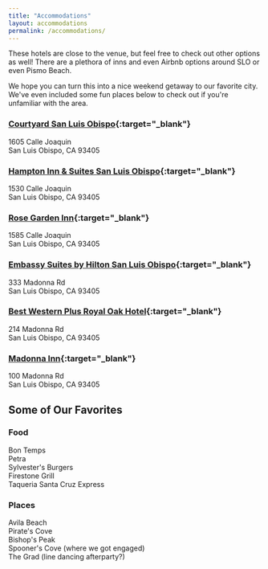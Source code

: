 ```yaml
---
title: "Accommodations"
layout: accommodations
permalink: /accommodations/
---
```


These hotels are close to the venue, but feel free to check out other options as well! There are a plethora of inns and even Airbnb options around SLO or even Pismo Beach. 
 
We hope you can turn this into a nice weekend getaway to our favorite city. We've even included some fun places below to check out if you're unfamiliar with the area.

### [Courtyard San Luis Obispo](https://www.marriott.com/hotels/travel/sbpcy-courtyard-san-luis-obispo/){:target="_blank"}
1605 Calle Joaquin  
San Luis Obispo, CA 93405

### [Hampton Inn & Suites San Luis Obispo](https://www.hilton.com/en/hotels/sbplohx-hampton-suites-san-luis-obispo/){:target="_blank"}
1530 Calle Joaquin  
San Luis Obispo, CA 93405

### [Rose Garden Inn](http://www.booking.com/Share-Yb6OZO7){:target="_blank"}
1585 Calle Joaquin  
San Luis Obispo, CA 93405

### [Embassy Suites by Hilton San Luis Obispo](https://www.hilton.com/en/hotels/slocaes-embassy-suites-san-luis-obispo/){:target="_blank"}
333 Madonna Rd  
San Luis Obispo, CA 93405

### [Best Western Plus Royal Oak Hotel](https://www.royaloakhotel.com/){:target="_blank"}
214 Madonna Rd  
San Luis Obispo, CA 93405

### [Madonna Inn](https://www.madonnainn.com/){:target="_blank"}
100 Madonna Rd  
San Luis Obispo, CA 93405

## Some of Our Favorites
### Food
Bon Temps  
Petra  
Sylvester's Burgers  
Firestone Grill  
Taqueria Santa Cruz Express  
### Places
Avila Beach  
Pirate's Cove  
Bishop's Peak  
Spooner's Cove (where we got engaged)  
The Grad (line dancing afterparty?)  